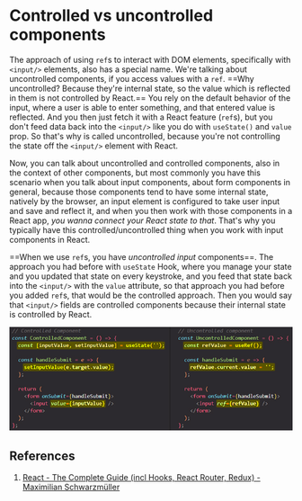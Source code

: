 # Controlled vs uncontrolled components

The approach of using `ref`s to interact with DOM elements, specifically with `<input/>` elements, also has a special name. We're talking about uncontrolled components, if you access values with a `ref`. ==Why uncontrolled? Because they're internal state, so the value which is reflected in them is not controlled by React.== You rely on the default behavior of the input, where a user is able to enter something, and that entered value is reflected. And you then just fetch it with a React feature (`ref`s), but you don't feed data back into the `<input/>` like you do with `useState()` and `value` prop. So that's why is called uncontrolled, because you're not controlling the state off the `<input/>` element with React.

Now, you can talk about uncontrolled and controlled components, also in the context of other components, but most commonly you have this scenario when you talk about input components, about form components in general, because those components tend to have some internal state, natively by the browser, an input element is configured to take user input and save and reflect it, and when you then work with those components in a React app, _you wanna connect your React state to that_. That's why you typically have this controlled/uncontrolled thing when you work with input components in React.

==When we use `ref`s, you have _uncontrolled input_ components==. The approach you had before with `useState` Hook, where you manage your state and you updated that state on every keystroke, and you feed that state back into the `<input/>` with the `value` attribute, so that approach you had before you added `ref`s, that would be the controlled approach. Then you would say that `<input/>` fields are controlled components because their internal state is controlled by React.

![useRef_and_uncontrolled_components](../../img/useRef_and_uncontrolled_components.jpg)

## References

1. [React - The Complete Guide (incl Hooks, React Router, Redux) - Maximilian Schwarzmüller](https://www.udemy.com/course/react-the-complete-guide-incl-redux/)